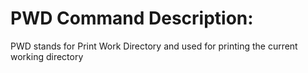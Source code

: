 # PWD Command Description:
PWD stands for Print Work Directory and used for printing the current working directory
